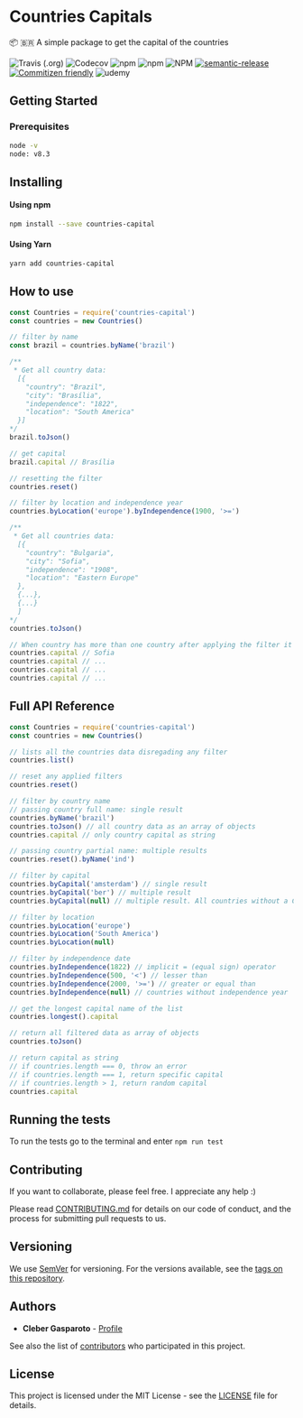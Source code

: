 # Countries Capitals
📦 🇧🇷 A simple package to get the capital of the countries

![Travis (.org)](https://img.shields.io/travis/chgasparoto/countries-capitals?style=flat-square)
![Codecov](https://img.shields.io/codecov/c/github/chgasparoto/countries-capitals?style=flat-square)
![npm](https://img.shields.io/npm/v/countries-capitals?style=flat-square)
![npm](https://img.shields.io/npm/dw/countries-capitals?style=flat-square)
![NPM](https://img.shields.io/npm/l/countries-capitals?style=flat-square)
[![semantic-release](https://img.shields.io/badge/%20%20%F0%9F%93%A6%F0%9F%9A%80-semantic--release-e10079.svg)](https://github.com/semantic-release/semantic-release?style=flat-square)
[![Commitizen friendly](https://img.shields.io/badge/commitizen-friendly-brightgreen.svg)](http://commitizen.github.io/cz-cli?style=flat-square)
![udemy](https://img.shields.io/badge/udemy--course-countries--capitals-red?style=flat-square)

## Getting Started

### Prerequisites

```sh
node -v
node: v8.3
```

## Installing

#### Using npm
```sh
npm install --save countries-capital
```

#### Using Yarn
```sh
yarn add countries-capital
```

## How to use

```js
const Countries = require('countries-capital')
const countries = new Countries()

// filter by name
const brazil = countries.byName('brazil')

/**
 * Get all country data:
  [{
    "country": "Brazil",
    "city": "Brasília",
    "independence": "1822",
    "location": "South America"
  }]
*/
brazil.toJson()

// get capital
brazil.capital // Brasília

// resetting the filter
countries.reset()

// filter by location and independence year
countries.byLocation('europe').byIndependence(1900, '>=')

/**
 * Get all countries data:
  [{
    "country": "Bulgaria",
    "city": "Sofia",
    "independence": "1908",
    "location": "Eastern Europe"
  },
  {...},
  {...}
  ]
*/
countries.toJson()

// When country has more than one country after applying the filter it returns a random capital every time it calls .capital
countries.capital // Sofia
countries.capital // ...
countries.capital // ...
countries.capital // ...
```

## Full API Reference

```js
const Countries = require('countries-capital')
const countries = new Countries()

// lists all the countries data disregading any filter
countries.list()

// reset any applied filters
countries.reset()

// filter by country name
// passing country full name: single result
countries.byName('brazil')
countries.toJson() // all country data as an array of objects
countries.capital // only country capital as string

// passing country partial name: multiple results
countries.reset().byName('ind')

// filter by capital
countries.byCapital('amsterdam') // single result
countries.byCapital('ber') // multiple result
countries.byCapital(null) // multiple result. All countries without a Capital City

// filter by location
countries.byLocation('europe')
countries.byLocation('South America')
countries.byLocation(null)

// filter by independence date
countries.byIndependence(1822) // implicit = (equal sign) operator
countries.byIndependence(500, '<') // lesser than
countries.byIndependence(2000, '>=') // greater or equal than
countries.byIndependence(null) // countries without independence year

// get the longest capital name of the list
countries.longest().capital

// return all filtered data as array of objects
countries.toJson()

// return capital as string
// if countries.length === 0, throw an error
// if countries.length === 1, return specific capital
// if countries.length > 1, return random capital
countries.capital
```

## Running the tests

To run the tests go to the terminal and enter `npm run test`

## Contributing

If you want to collaborate, please feel free. I appreciate any help :)

Please read [CONTRIBUTING.md](CONTRIBUTING.md) for details on our code of conduct, and the process for submitting pull requests to us.

## Versioning

We use [SemVer](http://semver.org/) for versioning. For the versions available, see the [tags on this repository](https://github.com/chgasparoto/countries-capitals/tags).

## Authors

* **Cleber Gasparoto** - [Profile](https://github.com/chgasparoto)

See also the list of [contributors](https://github.com/chgasparoto/countries-capitals/contributors) who participated in this project.

## License

This project is licensed under the MIT License - see the [LICENSE](LICENSE) file for details.

